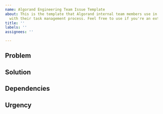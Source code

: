 ```yaml
---
name: Algorand Engineering Team Issue Template
about: This is the template that Algorand internal team members use in conjunction
  with their task management process. Feel free to use if you're an external contributor.
title: ''
labels: ''
assignees: ''

---
```


## Problem
<!-- What is the problem that we’re trying to solve? -->

## Solution
<!-- Do you have a potential/suggested solution? Document more than one if possible. -->

## Dependencies
<!-- Does the solution have any team or design dependencies? -->

## Urgency
<!-- What is the urgency here and why? -->
